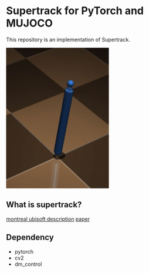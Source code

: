 
# Supertrack for PyTorch and MUJOCO
This repository is an implementation of Supertrack.

<img src="Animation/test.gif" alt="test"/>

## What is supertrack?
[montreal ubisoft description](https://montreal.ubisoft.com/en/supertrack-motion-tracking-for-physically-simulated-characters-using-supervised-learning/)
[paper](https://doi.org/10.1145/3478513.3480527)

## Dependency
- pytorch
- cv2
- dm_control
